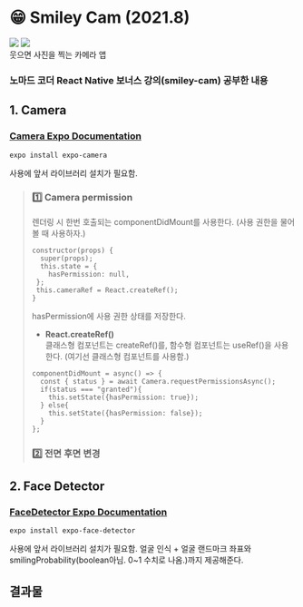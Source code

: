 # 😁 Smiley Cam (2021.8)
<img src="https://img.shields.io/badge/React Native-61DAFB?style=flat-square&logo=React&logoColor=white"/> <img src="https://img.shields.io/badge/Expo-000020?style=flat-square&logo=Expo&logoColor=white"/>  
웃으면 사진을 찍는 카메라 앱
### 노마드 코더 React Native 보너스 강의(smiley-cam) 공부한 내용
## 1. Camera
### <a href="https://docs.expo.dev/versions/latest/sdk/camera/">Camera Expo Documentation</a>
~~~
expo install expo-camera
~~~
사용에 앞서 라이브러리 설치가 필요함.
> ### 1️⃣ Camera permission
> 렌더링 시 한번 호출되는 componentDidMount를 사용한다. (사용 권한을 물어볼 때 사용하자.)
> ~~~
> constructor(props) {
>   super(props);
>   this.state = {
>     hasPermission: null,
>  };
>  this.cameraRef = React.createRef();
>}
> ~~~
> hasPermission에 사용 권한 상태를 저장한다. 
> * <b>React.createRef()</b></br>
> 클래스형 컴포넌트는 createRef()를, 함수형 컴포넌트는 useRef()을 사용한다. (여기선 클래스형 컴포넌트를 사용함.)
> ~~~
> componentDidMount = async() => {
>   const { status } = await Camera.requestPermissionsAsync();
>   if(status === "granted"){
>     this.setState({hasPermission: true});
>   } else{
>     this.setState({hasPermission: false});
>   }
>};
> ~~~
> ### 2️⃣ 전면 후면 변경
>
## 2. Face Detector
### <a href="https://docs.expo.dev/versions/latest/sdk/camera/">FaceDetector Expo Documentation</a>
~~~
expo install expo-face-detector
~~~
사용에 앞서 라이브러리 설치가 필요함.
얼굴 인식 + 얼굴 랜드마크 좌표와 smilingProbability(boolean아님. 0~1 수치로 나옴.)까지 제공해준다.

## 결과물
